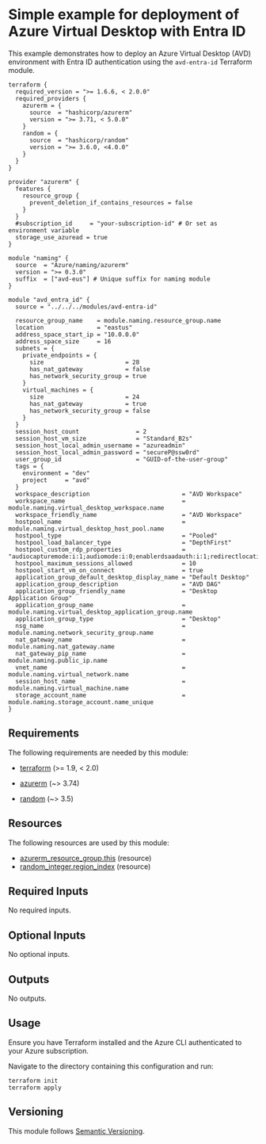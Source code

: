 # Simple example for deployment of Azure Virtual Desktop with Entra ID
This example demonstrates how to deploy an Azure Virtual Desktop (AVD) environment with Entra ID authentication using the `avd-entra-id` Terraform module.


```hcl
terraform {
  required_version = ">= 1.6.6, < 2.0.0"
  required_providers {
    azurerm = {
      source  = "hashicorp/azurerm"
      version = ">= 3.71, < 5.0.0"
    }
    random = {
      source  = "hashicorp/random"
      version = ">= 3.6.0, <4.0.0"
    }
  }
}

provider "azurerm" {
  features {
    resource_group {
      prevent_deletion_if_contains_resources = false
    }
  }
  #subscription_id     = "your-subscription-id" # Or set as environment variable
  storage_use_azuread = true
}

module "naming" {
  source  = "Azure/naming/azurerm"
  version = ">= 0.3.0"
  suffix  = ["avd-eus"] # Unique suffix for naming module
}

module "avd_entra_id" {
  source = "../../../modules/avd-entra-id"

  resource_group_name    = module.naming.resource_group.name
  location               = "eastus"
  address_space_start_ip = "10.0.0.0"
  address_space_size     = 16
  subnets = {
    private_endpoints = {
      size                       = 28
      has_nat_gateway            = false
      has_network_security_group = true
    }
    virtual_machines = {
      size                       = 24
      has_nat_gateway            = true
      has_network_security_group = false
    }
  }
  session_host_count                = 2
  session_host_vm_size              = "Standard_B2s"
  session_host_local_admin_username = "azureadmin"
  session_host_local_admin_password = "secureP@ssw0rd"
  user_group_id                     = "GUID-of-the-user-group"
  tags = {
    environment = "dev"
    project     = "avd"
  }
  workspace_description                          = "AVD Workspace"
  workspace_name                                 = module.naming.virtual_desktop_workspace.name
  workspace_friendly_name                        = "AVD Workspace"
  hostpool_name                                  = module.naming.virtual_desktop_host_pool.name
  hostpool_type                                  = "Pooled"
  hostpool_load_balancer_type                    = "DepthFirst"
  hostpool_custom_rdp_properties                 = "audiocapturemode:i:1;audiomode:i:0;enablerdsaadauth:i:1;redirectlocation:i:1;"
  hostpool_maximum_sessions_allowed              = 10
  hostpool_start_vm_on_connect                   = true
  application_group_default_desktop_display_name = "Default Desktop"
  application_group_description                  = "AVD DAG"
  application_group_friendly_name                = "Desktop Application Group"
  application_group_name                         = module.naming.virtual_desktop_application_group.name
  application_group_type                         = "Desktop"
  nsg_name                                       = module.naming.network_security_group.name
  nat_gateway_name                               = module.naming.nat_gateway.name
  nat_gateway_pip_name                           = module.naming.public_ip.name
  vnet_name                                      = module.naming.virtual_network.name
  session_host_name                              = module.naming.virtual_machine.name
  storage_account_name                           = module.naming.storage_account.name_unique
}
```

## Requirements

The following requirements are needed by this module:

- <a name="requirement_terraform"></a> [terraform](#requirement\_terraform) (>= 1.9, < 2.0)

- <a name="requirement_azurerm"></a> [azurerm](#requirement\_azurerm) (~> 3.74)

- <a name="requirement_random"></a> [random](#requirement\_random) (~> 3.5)

## Resources

The following resources are used by this module:

- [azurerm_resource_group.this](https://registry.terraform.io/providers/hashicorp/azurerm/latest/docs/resources/resource_group) (resource)
- [random_integer.region_index](https://registry.terraform.io/providers/hashicorp/random/latest/docs/resources/integer) (resource)

## Required Inputs

No required inputs.

## Optional Inputs

No optional inputs.

## Outputs

No outputs.

## Usage

Ensure you have Terraform installed and the Azure CLI authenticated to your Azure subscription.

Navigate to the directory containing this configuration and run:

```
terraform init
terraform apply
```
## Versioning
This module follows [Semantic Versioning](https://semver.org/).
